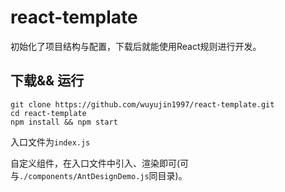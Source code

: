 # react-template
初始化了项目结构与配置，下载后就能使用React规则进行开发。

## 下载&& 运行

```
git clone https://github.com/wuyujin1997/react-template.git
cd react-template
npm install && npm start
```

入口文件为`index.js`

自定义组件，在入口文件中引入、渲染即可(可与`./components/AntDesignDemo.js`同目录)。